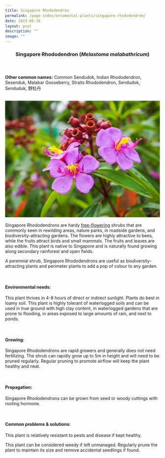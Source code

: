 ```yaml
---
title: Singapore Rhododendron
permalink: /page-index/ornamental-plants/singapore-rhododendron/
date: 2023-08-18
layout: post
description: ""
image: ""
---
```

<header> 
	<h3>Singapore Rhododendron (<em>Melastoma malabathricum</em>)</h3> 
</header>

<section>
	<p><strong>Other common names:</strong> Common Sendudok, Indian Rhododendron, Sesenduk, Malabar Gooseberry, Straits Rhododendron, Sendudok, Senduduk, 野牡丹</p>
	<br>
</section>

<section>
	<img title="Photo by Jacqueline Chua." src="/images/Plants/SingaporeRhododendron_JacChua.jpg">
	<p>Singapore Rhododendrons are hardy <a href="/learn-more-about-gardening/glossary/#f">free-flowering</a> shrubs that are commonly seen in rewilding areas, nature parks, in roadside gardens, and biodiversity-attracting gardens. The flowers are highly attractive to bees, while the fruits attract birds and small mammals. The fruits and leaves are also edible. This plant is native to Singapore and is naturally found growing along secondary rainforest and open fields.</p>
	<p>A perennial shrub, Singapore Rhododendrons are useful as biodiversity-attracting plants and perimeter plants to add a pop of colour to any garden.</p>
	 <br> 
</section> 
 
<section> 
  <h4>Environmental needs:</h4> 
  <p>This plant thrives in 4-8 hours of direct or indirect sunlight. Plants do best in loamy soil. This plant is highly tolerant of waterlogged soils and can be used in true ground with high clay content, in waterlogged gardens that are prone to flooding, in areas exposed to large amounts of rain, and next to ponds.</p> 
	<br>
</section>

<section> 
  <h4>Growing:</h4> 
	<p>Singapore Rhododendrons are rapid growers and generally does not need fertilizing. The shrub can rapidly grow up to 5m in height and will need to be pruned regularly. Regular pruning to promote airflow will keep the plant healthy and neat.</p> 
	<br> 
</section> 

<section> 
  <h4>Propagation:</h4> 
	<p>Singapore Rhododendrons can be grown from seed or woody cuttings with rooting hormone.</p> 
	<br> 
</section> 
 
<section> 
  <h4>Common problems &amp; solutions:</h4> 
	<p>This plant is relatively resistant to pests and disease if kept healthy.</p>
	<p>This plant can be considered weedy if left unmanaged. Regularly prune the plant to maintain its size and remove accidental seedlings if found.</p>
	<br> 
</section>